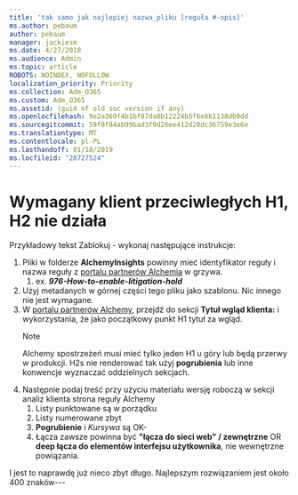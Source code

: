 ```yaml
---
title: 'tak samo jak najlepiej nazwa_pliku [reguła #-opis]'
ms.author: pebaum
author: pebaum
manager: jackiesm
ms.date: 4/27/2018
ms.audience: Admin
ms.topic: article
ROBOTS: NOINDEX, NOFOLLOW
localization_priority: Priority
ms.collection: Adm_O365
ms.custom: Adm_O365
ms.assetid: (guid of old soc version if any)
ms.openlocfilehash: 9e2a369f4b1bf87da8b12224b5f6e8b1138db9dd
ms.sourcegitcommit: 59f8f84ab99bad3f9d26ee412d20dc36759e3e6e
ms.translationtype: MT
ms.contentlocale: pl-PL
ms.lasthandoff: 01/18/2019
ms.locfileid: "28727524"
---
```

# <a name="required-customer-facing-h1-h2-doesnt-work"></a>Wymagany klient przeciwległych H1, H2 nie działa
Przykładowy tekst Zablokuj - wykonaj następujące instrukcje:

1. Pliki w folderze **AlchemyInsights** powinny mieć identyfikator reguły i nazwa reguły z [portalu partnerów Alchemia](https://alchemyportal.azurewebsites.net) w grzywa.
    1. ex. ***976-How-to-enable-litigation-hold***
1. Użyj metadanych w górnej części tego pliku jako szablonu. Nic innego nie jest wymagane.
1. W [portalu partnerów Alchemy](https://alchemyportal.azurewebsites.net), przejdź do sekcji **Tytuł wgląd klienta:** i wykorzystania, że jako początkowy punkt H1 tytuł za wgląd. 
    > [!NOTE]
    > Alchemy spostrzeżeń musi mieć tylko jeden H1 u góry lub będą przerwy w produkcji. H2s nie renderować tak użyj **pogrubienia** lub inne konwencje wyznaczać oddzielnych sekcjach.
1. Następnie podaj treść przy użyciu materiału wersję roboczą w sekcji analiz klienta strona reguły Alchemy
    1. Listy punktowane są w porządku
    1. Listy numerowane zbyt
    1. **Pogrubienie** i *Kursywa* są OK-
    1. Łącza zawsze powinna być **"łącza do sieci web" / zewnętrzne** OR **deep łącza do elementów interfejsu użytkownika**, nie wewnętrzne powiązania.

I jest to naprawdę już nieco zbyt długo. Najlepszym rozwiązaniem jest około 400 znaków---